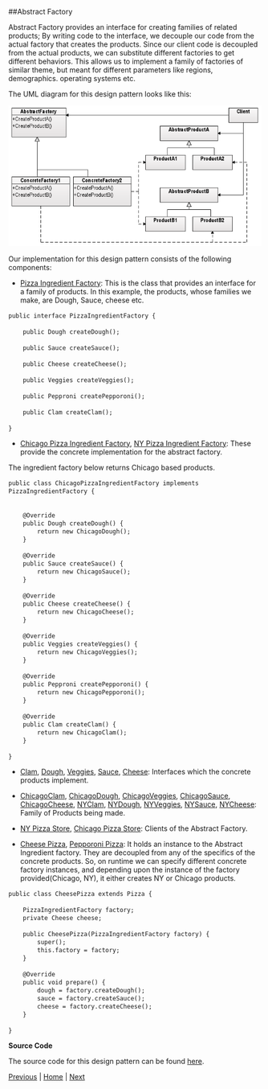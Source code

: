 ##Abstract Factory

Abstract Factory provides an interface for creating families of related products; By writing code to the interface, we decouple our code from the actual factory that creates the products. Since our client code is decoupled from the actual products, we can substitute different factories to get different behaviors. This allows us to implement a family of factories of similar theme, but meant for different parameters like regions, demographics. operating systems etc.

The UML diagram for this design pattern looks like this:

![](https://github.com/joed7/Creational-design-patterns/blob/master/images/Abstract_Factory_design_pattern.png)

Our implementation for this design pattern consists of the following components:

* [Pizza Ingredient Factory](https://github.com/joed7/Creational-design-patterns/blob/master/src/com/pattern/abstractfactory/PizzaIngredientFactory.java): This is the class that provides an interface for a family of products. In this example, the products, whose families we make, are Dough, Sauce, cheese etc.

```
public interface PizzaIngredientFactory {

	public Dough createDough();

	public Sauce createSauce();

	public Cheese createCheese();

	public Veggies createVeggies();

	public Pepproni createPepporoni();

	public Clam createClam();

}
```

* [Chicago Pizza Ingredient Factory](https://github.com/joed7/Creational-design-patterns/blob/master/src/com/pattern/abstractfactory/ChicagoPizzaIngredientFactory.java), [NY Pizza Ingredient Factory](https://github.com/joed7/Creational-design-patterns/blob/master/src/com/pattern/abstractfactory/NYPizzaIngredientFactory.java): These provide the concrete implementation for the abstract factory.

The ingredient factory below returns Chicago based products.
```
public class ChicagoPizzaIngredientFactory implements PizzaIngredientFactory {


	@Override
	public Dough createDough() {
		return new ChicagoDough();
	}

	@Override
	public Sauce createSauce() {
		return new ChicagoSauce();
	}

	@Override
	public Cheese createCheese() {
		return new ChicagoCheese();
	}

	@Override
	public Veggies createVeggies() {
		return new ChicagoVeggies();
	}

	@Override
	public Pepproni createPepporoni() {
		return new ChicagoPepporoni();
	}

	@Override
	public Clam createClam() {
		return new ChicagoClam();
	}

}
```

* [Clam](https://github.com/joed7/Creational-design-patterns/blob/master/src/com/pattern/abstractfactory/Clam.java), [Dough](https://github.com/joed7/Creational-design-patterns/blob/master/src/com/pattern/abstractfactory/Dough.java), [Veggies](https://github.com/joed7/Creational-design-patterns/blob/master/src/com/pattern/abstractfactory/Veggies.java), [Sauce](https://github.com/joed7/Creational-design-patterns/blob/master/src/com/pattern/abstractfactory/Sauce.java), [Cheese](https://github.com/joed7/Creational-design-patterns/blob/master/src/com/pattern/abstractfactory/Cheese.java): Interfaces which the concrete products implement. 

* [ChicagoClam](https://github.com/joed7/Creational-design-patterns/blob/master/src/com/pattern/abstractfactory/ChicagoClam.java), [ChicagoDough](https://github.com/joed7/Creational-design-patterns/blob/master/src/com/pattern/abstractfactory/ChicagoDough.java), [ChicagoVeggies](https://github.com/joed7/Creational-design-patterns/blob/master/src/com/pattern/abstractfactory/ChicagoVeggies.java), [ChicagoSauce](https://github.com/joed7/Creational-design-patterns/blob/master/src/com/pattern/abstractfactory/ChicagoSauce.java), [ChicagoCheese](https://github.com/joed7/Creational-design-patterns/blob/master/src/com/pattern/abstractfactory/ChicagoCheese.java), [NYClam](https://github.com/joed7/Creational-design-patterns/blob/master/src/com/pattern/abstractfactory/NYClam.java), [NYDough](https://github.com/joed7/Creational-design-patterns/blob/master/src/com/pattern/abstractfactory/NYDough.java), [NYVeggies](https://github.com/joed7/Creational-design-patterns/blob/master/src/com/pattern/abstractfactory/NYVeggies.java), [NYSauce](https://github.com/joed7/Creational-design-patterns/blob/master/src/com/pattern/abstractfactory/NYSauce.java), [NYCheese](https://github.com/joed7/Creational-design-patterns/blob/master/src/com/pattern/abstractfactory/NYCheese.java): Family of Products being made.


* [NY Pizza Store](https://github.com/joed7/Creational-design-patterns/blob/master/src/com/pattern/abstractfactory/NYPizzaStore.java), [Chicago Pizza Store](https://github.com/joed7/Creational-design-patterns/blob/master/src/com/pattern/abstractfactory/ChicagoPizzaStore.java): Clients of the Abstract Factory. 

* [Cheese Pizza](https://github.com/joed7/Creational-design-patterns/blob/master/src/com/pattern/abstractfactory/CheesePizza.java), [Pepporoni Pizza](https://github.com/joed7/Creational-design-patterns/blob/master/src/com/pattern/abstractfactory/PepporoniPizza.java): It holds an instance to the Abstract Ingredient factory. They are decoupled from any of the specifics of the concrete products. So, on runtime we can specify different concrete factory instances, and depending upon the instance of the factory provided(Chicago, NY), it either creates NY or Chicago products.

```
public class CheesePizza extends Pizza {

	PizzaIngredientFactory factory;
	private Cheese cheese;

	public CheesePizza(PizzaIngredientFactory factory) {
		super();
		this.factory = factory;
	}

	@Override
	public void prepare() {
		dough = factory.createDough();
		sauce = factory.createSauce();
		cheese = factory.createCheese();
	}

}

```

__Source Code__

The source code for this design pattern can be found [here](https://github.com/joed7/Creational-design-patterns/tree/master/src/com/pattern/abstractfactory).

 
[Previous](https://github.com/joed7/Creational-design-patterns/blob/master/factorymethod.md)  |  [Home](https://github.com/joed7/Creational-design-patterns/blob/master/home.md)  |  [Next](https://github.com/joed7/Creational-design-patterns/blob/master/pooling.md)
